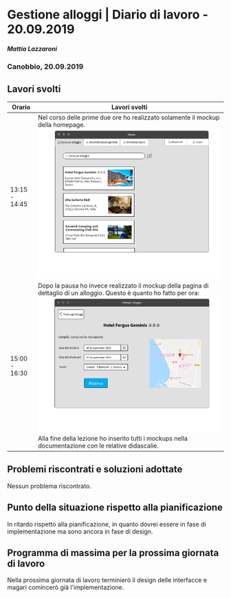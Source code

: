 # Gestione alloggi | Diario di lavoro - 20.09.2019

##### Mattia Lazzaroni

### Canobbio, 20.09.2019

## Lavori svolti
| Orario        | Lavori svolti   |
| ------------- | --------------- |
| 13:15 - 14:45 | Nel corso delle prime due ore ho realizzato solamente il mockup della homepage. ![Home](../Progettazione/Home.png) |
| 15:00 - 16:30 | Dopo la pausa ho invece realizzato il mockup della pagina di dettaglio di un alloggio. Questo è quanto ho fatto per ora: ![Dettagli](../Progettazione/Dettagli.png) Alla fine della lezione ho inserito tutti i mockups nella documentazione con le relative didascalie. |

## Problemi riscontrati e soluzioni adottate
Nessun problema riscontrato.

## Punto della situazione rispetto alla pianificazione
In ritardo rispetto alla pianificazione, in quanto dovrei essere in fase di implementazione ma sono ancora in fase di design.

## Programma di massima per la prossima giornata di lavoro
Nella prossima giornata di lavoro terminierò il design delle interfacce e magari comincerò già l'implementazione.

